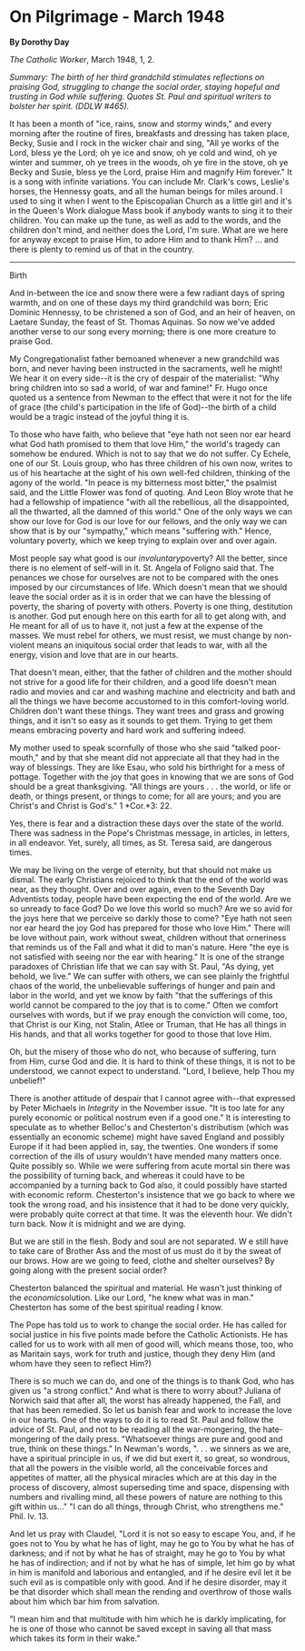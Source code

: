 On Pilgrimage - March 1948
==========================

**By Dorothy Day**

*The Catholic Worker*, March 1948, 1, 2.

*Summary: The birth of her third grandchild stimulates reflections on
praising God, struggling to change the social order, staying hopeful and
trusting in God while suffering. Quotes St. Paul and spiritual writers
to bolster her spirit. (DDLW \#465).*

It has been a month of "ice, rains, snow and stormy winds," and every
morning after the routine of fires, breakfasts and dressing has taken
place, Becky, Susie and I rock in the wicker chair and sing, "All ye
works of the Lord, bless ye the Lord; oh ye ice and snow, oh ye cold and
wind, oh ye winter and summer, oh ye trees in the woods, oh ye fire in
the stove, oh ye Becky and Susie, bless ye the Lord, praise Him and
magnify Him forever." It is a song with infinite variations. You can
include Mr. Clark's cows, Leslie's horses, the Hennessy goats, and all
the human beings for miles around. I used to sing it when I went to the
Episcopalian Church as a little girl and it's in the Queen's Work
dialogue Mass book if anybody wants to sing it to their children. You
can make up the tune, as well as add to the words, and the children
don't mind, and neither does the Lord, I'm sure. What are we here for
anyway except to praise Him, to adore Him and to thank Him? ... and
there is plenty to remind us of that in the country.

****

Birth

And in-between the ice and snow there were a few radiant days of spring
warmth, and on one of these days my third grandchild was born; Eric
Dominic Hennessy, to be christened a son of God, and an heir of heaven,
on Laetare Sunday, the feast of St. Thomas Aquinas. So now we've added
another verse to our song every morning; there is one more creature to
praise God.

My Congregationalist father bemoaned whenever a new grandchild was born,
and never having been instructed in the sacraments, well he might! We
hear it on every side--it is the cry of despair of the materialist: "Why
bring children into so sad a world, of war and famine!" Fr. Hugo once
quoted us a sentence from Newman to the effect that were it not for the
life of grace (the child's participation in the life of God)--the birth
of a child would be a tragic instead of the joyful thing it is.

To those who have faith, who believe that "eye hath not seen nor ear
heard what God hath promised to them that love Him," the world's tragedy
can somehow be endured. Which is not to say that we do not suffer. Cy
Echele, one of our St. Louis group, who has three children of his own
now, writes to us of his heartache at the sight of his own well-fed
children, thinking of the agony of the world. "In peace is my bitterness
most bitter," the psalmist said, and the Little Flower was fond of
quoting. And Leon Bloy wrote that he had a fellowship of impatience
"with all the rebellious, all the disappointed, all the thwarted, all
the damned of this world." One of the only ways we can show our love for
God is our love for our fellows, and the only way we can show that is by
our "sympathy," which means "suffering with." Hence, voluntary poverty,
which we keep trying to explain over and over again.

Most people say what good is our *involuntary*poverty? All the better,
since there is no element of self-will in it. St. Angela of Foligno said
that. The penances we chose for ourselves are not to be compared with
the ones imposed by our circumstances of life. Which doesn't mean that
we should leave the social order as it is in order that we can have the
blessing of poverty, the sharing of poverty with others. Poverty is one
thing, destitution is another. God put enough here on this earth for all
to get along with, and He meant for all of us to have it, not just a few
at the expense of the masses. We must rebel for others, we must resist,
we must change by non-violent means an iniquitous social order that
leads to war, with all the energy, vision and love that are in our
hearts.

That doesn't mean, either, that the father of children and the mother
should not strive for a good life for their children, and a good life
doesn't mean radio and movies and car and washing machine and
electricity and bath and all the things we have become accustomed to in
this comfort-loving world. Children don't want these things. They want
trees and grass and growing things, and it isn't so easy as it sounds to
get them. Trying to get them means embracing poverty and hard work and
suffering indeed.

My mother used to speak scornfully of those who she said "talked
poor-mouth," and by that she meant did not appreciate all that they had
in the way of blessings. They are like Esau, who sold his birthright for
a mess of pottage. Together with the joy that goes in knowing that we
are sons of God should be a great thanksgiving. "All things are yours .
. . the world, or life or death, or things present, or things to come;
for all are yours; and you are Christ's and Christ is God's." 1 *Cor.*3:
22.

Yes, there is fear and a distraction these days over the state of the
world. There was sadness in the Pope's Christmas message, in articles,
in letters, in all endeavor. Yet, surely, all times, as St. Teresa said,
are dangerous times.

We may be living on the verge of eternity, but that should not make us
dismal. The early Christians rejoiced to think that the end of the world
was near, as they thought. Over and over again, even to the Seventh Day
Adventists today, people have been expecting the end of the world. Are
we so unready to face God? Do we love this world so much? Are we so avid
for the joys here that we perceive so darkly those to come? "Eye hath
not seen nor ear heard the joy God has prepared for those who love Him."
There will be love without pain, work without sweat, children without
that orneriness that reminds us of the Fall and what it did to man's
nature. Here "the eye is not satisfied with seeing nor the ear with
hearing." It is one of the strange paradoxes of Christian life that we
can say with St. Paul, "As dying, yet behold, we live." We can suffer
with others, we can see plainly the frightful chaos of the world, the
unbelievable sufferings of hunger and pain and labor in the world, and
yet we know by faith "that the sufferings of this world cannot be
compared to the joy that is to come." Often we comfort ourselves with
words, but if we pray enough the conviction will come, too, that Christ
is our King, not Stalin, Atlee or Truman, that He has all things in His
hands, and that all works together for good to those that love Him.

Oh, but the misery of those who do not, who because of suffering, turn
from Him, curse God and die. It is hard to think of these things, it is
not to be understood, we cannot expect to understand. "Lord, I believe,
help Thou my unbelief!"

There is another attitude of despair that I cannot agree with--that
expressed by Peter Michaels in *Integrity* in the November issue. "It is
too late for any purely economic or political nostrum even if a good
one." It is interesting to speculate as to whether Belloc's and
Chesterton's distributism (which was essentially an economic scheme)
might have saved England and possibly Europe if it had been applied in,
say, the twenties. One wonders if some correction of the ills of usury
wouldn't have mended many matters once. Quite possibly so. While we were
suffering from acute mortal sin there was the possibility of turning
back, and whereas it could have to be accompanied by a turning back to
God also, it could possibly have started with economic reform.
Chesterton's insistence that we go back to where we took the wrong road,
and his insistence that it had to be done very quickly, were probably
quite correct at that time. It was the eleventh hour. We didn't turn
back. Now it is midnight and we are dying.

But we are still in the flesh. Body and soul are not separated. W e
still have to take care of Brother Ass and the most of us must do it by
the sweat of our brows. How are we going to feed, clothe and shelter
ourselves? By going along with the present social order?

Chesterton balanced the spiritual and material. He wasn't just thinking
of the *economic*solution. Like our Lord, "he knew what was in man."
Chesterton has some of the best spiritual reading I know.

The Pope has told us to work to change the social order. He has called
for social justice in his five points made before the Catholic
Actionists. He has called for us to work with all men of good will,
which means those, too, who as Maritain says, work for truth and
justice, though they deny Him (and whom have they seen to reflect Him?)

There is so much we can do, and one of the things is to thank God, who
has given us "a strong conflict." And what is there to worry about?
Juliana of Norwich said that after all, the worst has already happened,
the Fall, and that has been remedied. So let us banish fear and work to
increase the love in our hearts. One of the ways to do it is to read St.
Paul and follow the advice of St. Paul, and not to be reading all the
war-mongering, the hate-mongering of the daily press. "Whatsoever things
are pure and good and true, think on these things." In Newman's words,
". . . we sinners as we are, have a spiritual principle in us, if we did
but exert it, so great, so wondrous, that all the powers in the visible
world, all the conceivable forces and appetites of matter, all the
physical miracles which are at this day in the process of discovery,
almost superseding time and space, dispensing with numbers and rivalling
mind, all these powers of nature are nothing to this gift within us..."
"I can do all things, through Christ, who strengthens me." Phil. lv. 13.

And let us pray with Claudel, "Lord it is not so easy to escape You,
and, if he goes not to You by what he has of light, may he go to You by
what he has of darkness; and if not by what he has of straight, may he
go to You by what he has of indirection; and if not by what he has of
simple, let him go by what in him is manifold and laborious and
entangled, and if he desire evil let it be such evil as is compatible
only with good. And if he desire disorder, may it be that disorder which
shall mean the rending and overthrow of those walls about him which bar
him from salvation.

"I mean him and that multitude with him which he is darkly implicating,
for he is one of those who cannot be saved except in saving all that
mass which takes its form in their wake."
